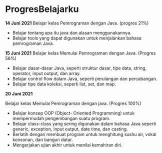# ProgresBelajarku
**14  Juni  2021**
Belajar kelas Pemrograman dengan Java. (progres 21%)
* Belajar tentang apa itu java dan alasan menggunakannya.
* Belajar tools yang dapat digunakan untuk menjalankan bahasa pemrograman Java.

**15  Juni  2021**
Belajar kelas Memulai Pemrograman dengan Java. (Progres 56%)
* Belajar dasar-dasar Java, seperti struktur dasar, tipe data, string, operator, input output, dan array.
* Belajar control flow dalam Java, seperti perulangan dan percabangan.
* Belajar tipe data koleksi, seperti list, set, dan map.

**20  Juni  2021**

Belajar kelas Memulai Pemrograman dengan java. (Progres 100%)
* Belajar konsep OOP (Object- Oriented Programming) untuk mempermudah pengembangan suatu program.
* Belajar class-class yang sering digunakan dalam bahasa Java seperti generic, exception, input output, date time, dan casting.
* Berlatih dengan membuat program untuk menghitung sushu air, vokal konsonan, dan bangun datar.
* Mengerjakan ujian akhir untuk menilai kemahiran diri.
